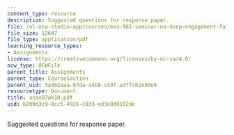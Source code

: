 ```yaml
---
content_type: resource
description: Suggested questions for response paper.
file: /ol-ocw-studio-app/courses/mas-961-seminar-on-deep-engagement-fall-2004/b209d3c98cc54926c033ed3e0d0192de_assn07wk10.pdf
file_size: 12647
file_type: application/pdf
learning_resource_types:
- Assignments
license: https://creativecommons.org/licenses/by-nc-sa/4.0/
ocw_type: OCWFile
parent_title: Assignments
parent_type: CourseSection
parent_uid: 5ad62aaa-97da-a4b8-c43f-a3ffc62e80e6
resourcetype: Document
title: assn07wk10.pdf
uid: b209d3c9-8cc5-4926-c033-ed3e0d0192de
---
```

Suggested questions for response paper.